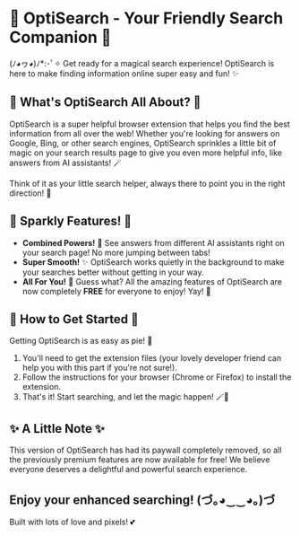 # 🎀 OptiSearch - Your Friendly Search Companion 🎀

(ﾉ◕ヮ◕)ﾉ*:･ﾟ✧ Get ready for a magical search experience! OptiSearch is here to make finding information online super easy and fun! ✨

## 💖 What's OptiSearch All About? 💖

OptiSearch is a super helpful browser extension that helps you find the best information from all over the web! Whether you're looking for answers on Google, Bing, or other search engines, OptiSearch sprinkles a little bit of magic on your search results page to give you even more helpful info, like answers from AI assistants! 🪄

Think of it as your little search helper, always there to point you in the right direction! 🧭

## 🌟 Sparkly Features! 🌟

*   **Combined Powers!** 🤝 See answers from different AI assistants right on your search page! No more jumping between tabs!
*   **Super Smooth!** ✨ OptiSearch works quietly in the background to make your searches better without getting in your way.
*   **All For You!** 💖 Guess what? All the amazing features of OptiSearch are now completely **FREE** for everyone to enjoy! Yay! 🥳

## 🌸 How to Get Started 🌸

Getting OptiSearch is as easy as pie! 🥧

1.  You'll need to get the extension files (your lovely developer friend can help you with this part if you're not sure!).
2.  Follow the instructions for your browser (Chrome or Firefox) to install the extension.
3.  That's it! Start searching, and let the magic happen! 🪄💫

## ✨ A Little Note ✨

This version of OptiSearch has had its paywall completely removed, so all the previously premium features are now available for free! We believe everyone deserves a delightful and powerful search experience.

Enjoy your enhanced searching! (づ｡◕‿‿◕｡)づ
---

Built with lots of love and pixels! 💕
